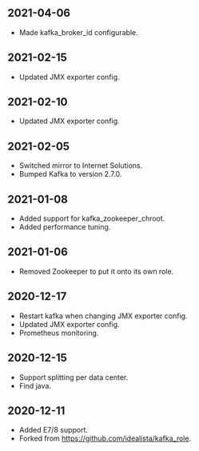 ## 2021-04-06

- Made kafka_broker_id configurable.

## 2021-02-15

- Updated JMX exporter config.

## 2021-02-10

- Updated JMX exporter config.

## 2021-02-05

- Switched mirror to Internet Solutions.
- Bumped Kafka to version 2.7.0.

## 2021-01-08

- Added support for kafka_zookeeper_chroot.
- Added performance tuning.

## 2021-01-06

- Removed Zookeeper to put it onto its own role.

## 2020-12-17

- Restart kafka when changing JMX exporter config.
- Updated JMX exporter config.
- Prometheus monitoring.

## 2020-12-15

- Support splitting per data center.
- Find java.

## 2020-12-11

- Added E7/8 support.
- Forked from https://github.com/idealista/kafka_role.
